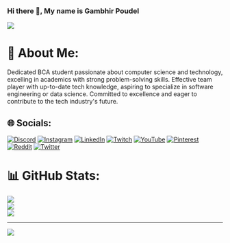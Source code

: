 ### Hi there 👋, My name is Gambhir Poudel
![](https://cdn.discordapp.com/attachments/1036120891857305661/1188466465347739729/Debbie_Balboa.gif?ex=659aa0a5&is=65882ba5&hm=71cf963c45fc378168e54bcf5f60e3ff4db387b8f29190f1a521b11ce004d6c4&)
# 💫 About Me:
Dedicated BCA student passionate about computer science and technology, excelling in academics with strong problem-solving skills. Effective team player with up-to-date tech knowledge, aspiring to specialize in software engineering or data science. Committed to excellence and eager to contribute to the tech industry's future.


## 🌐 Socials:
[![Discord](https://img.shields.io/badge/Discord-%237289DA.svg?logo=discord&logoColor=white)](https://discord.gg/https://discord.gg/T7qzn5QFyu) [![Instagram](https://img.shields.io/badge/Instagram-%23E4405F.svg?logo=Instagram&logoColor=white)](https://instagram.com/supremeleader.io) [![LinkedIn](https://img.shields.io/badge/LinkedIn-%230077B5.svg?logo=linkedin&logoColor=white)](https://www.linkedin.com/in/gambhirpoudel/) [![Twitch](https://img.shields.io/badge/Twitch-%239146FF.svg?logo=Twitch&logoColor=white)](https://twitch.tv/mrzaddytv) [![YouTube](https://img.shields.io/badge/YouTube-%23FF0000.svg?logo=YouTube&logoColor=white)](https://youtube.com/@mrzaddytv) [![Pinterest](https://img.shields.io/badge/Pinterest-%23E60023.svg?logo=Pinterest&logoColor=white)](https://pinterest.com/https://www.pinterest.com/mrzaddytv/) [![Reddit](https://img.shields.io/badge/Reddit-%23FF4500.svg?logo=Reddit&logoColor=white)](https://reddit.com/user/https://www.reddit.com/user/MrZaddyTV) [![Twitter](https://img.shields.io/badge/Twitter-%231DA1F2.svg?logo=Twitter&logoColor=white)](https://twitter.com/https://twitter.com/mrzaddytv) 

# 📊 GitHub Stats:
![](https://github-readme-stats.vercel.app/api?username=GambhirPoudel&theme=react&hide_border=false&include_all_commits=true&count_private=true)<br/>
![](https://github-readme-streak-stats.herokuapp.com/?user=GambhirPoudel&theme=react&hide_border=false)<br/>
![](https://github-readme-stats.vercel.app/api/top-langs/?username=GambhirPoudel&theme=react&hide_border=false&include_all_commits=true&count_private=true&layout=compact)

---
[![](https://visitcount.itsvg.in/api?id=GambhirPoudel&icon=0&color=0)](https://visitcount.itsvg.in)

<!-- Proudly created with GPRM ( https://gprm.itsvg.in ) -->
